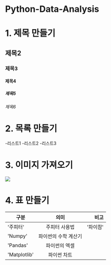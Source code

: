 # Python-Data-Analysis

# 1. 제목 만들기
## 제목2
### 제목3
#### 제목4
##### 제목5
###### 제목6

# 2. 목록 만들기
-리스트1
-리스트2
-리스트3

# 3. 이미지 가져오기
<img src="https://i0.wp.com/junilearning.com/wp-content/uploads/2020/06/python-programming-language.webp?resize=1024%2C1024&ssl=1">

# 4. 표 만들기
| 구분 | 의미 | 비고 |
|---|:---:|---:|
| '주피터' | 주피터 사용법 | '파이참' |
| 'Numpy' | 파이썬의 수학 계산기 |  |
| 'Pandas' | 파이썬의 엑셀 |  |
| 'Matplotlib' | 파이썬 차트 |  |
